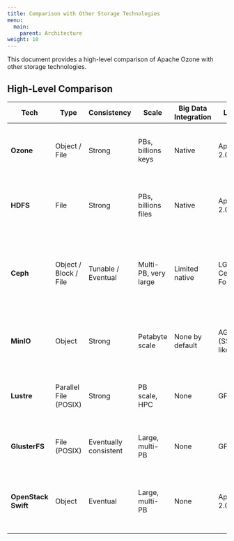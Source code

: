 ```yaml
---
title: Comparison with Other Storage Technologies
menu:
  main:
    parent: Architecture
weight: 10
---
```

<!--
  Licensed to the Apache Software Foundation (ASF) under one or more
  contributor license agreements.  See the NOTICE file distributed with
  this work for additional information regarding copyright ownership.
  The ASF licenses this file to You under the Apache License, Version 2.0
  (the "License"); you may not use this file except in compliance with
  the License.  You may obtain a copy of the License at

      http://www.apache.org/licenses/LICENSE-2.0

  Unless required by applicable law or agreed to in writing, software
  distributed under the License is distributed on an "AS IS" BASIS,
  WITHOUT WARRANTIES OR CONDITIONS OF ANY KIND, either express or implied.
  See the License for the specific language governing permissions and
  limitations under the License.
-->

This document provides a high-level comparison of Apache Ozone with other storage technologies.

## High-Level Comparison

| Tech                | Type                  | Consistency         | Scale                | Big Data Integration | License               | Notes                                                              |
|---------------------|-----------------------|---------------------|----------------------|----------------------|-----------------------|--------------------------------------------------------------------|
| **Ozone**           | Object / File         | Strong              | PBs, billions keys   | Native               | Apache 2.0            | Modern Hadoop-native object store with S3 API                      |
| **HDFS**            | File                  | Strong              | PBs, billions files  | Native               | Apache 2.0            | Classic Hadoop FS, no S3 API, tight Hadoop integration             |
| **Ceph**            | Object / Block / File | Tunable / Eventual  | Multi-PB, very large | Limited native       | LGPLv2.1 / Ceph Foundation | General-purpose: underlying RADOS (object), RGW (object), CephFS (file) |
| **MinIO**           | Object                | Strong              | Petabyte scale       | None by default      | AGPLv3 (SSPL-like)    | Cloud-native S3 API, lightweight, fast, no FS semantics            |
| **Lustre**          | Parallel File (POSIX) | Strong              | PB scale, HPC        | None                 | GPLv2                 | HPC clusters, high-throughput parallel file system                 |
| **GlusterFS**       | File (POSIX)          | Eventually consistent| Large, multi-PB      | None                 | GPLv3                 | General-purpose scale-out distributed file storage                 |
| **OpenStack Swift** | Object                | Eventual            | Large, multi-PB      | None                 | Apache 2.0            | S3-like multi-tenant object storage for private clouds             |
